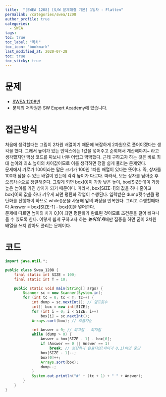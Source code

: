 ```yaml
---
title:  "[SWEA 1208] [S/W 문제해결 기본] 1일차 - Flatten"
permalink: /categories/swea/1208
author_profile: true
categories:
  - SWEA
tags:
toc: true
toc_label: "목차"
toc_icon: "bookmark"
last_modified_at: 2020-07-28
toc: true
toc_sticky: true
---
```

# 문제
* [SWEA 1208번](https://swexpertacademy.com/main/code/problem/problemDetail.do?contestProbId=AV139KOaABgCFAYh)
* 문제의 저작권은 SW Expert Academy에 있습니다.  

# 접근방식 
처음에 생각할때는 그림이 2차원 배열이기 때문에 복잡하게 2차원으로 풀어야겠다는 생각을 했다. 그래서 높이가 있는 인덱스에는 1값을 넣어주고 순회해서 계산해야지~ 라고 생각했지만 막상 코드를 짜보니 너무 어렵고 막막했다. 근데 구하고자 하는 것은 바로 최대 높이와 최소 높이의 차이값이므로 이를 생각하면 정말 쉽게 풀리는 문제였다.  
문제에서 가로가 100이라는 말은 크기가 100인 1차원 배열이 있다는 뜻이다. 즉, 상자를 100개 담을 수 있는 배열이 있는데 각각 높이가 다르다. 따라서, 모든 상자를 담아준 후 오름차순으로 정렬해준다. 그렇게 되면 box[0]이 가장 낮은 높이, box[SIZE-1]이 가장 높은 높이를 가진 상자가 되기 때문이다. 따라서, box[SIZE-1]의 값을 하나 줄이고 box[0]의 값을 하나 키우게 되면 평탄화 작업이 수행된다. 입력받은 dump횟수만큼 평탄화를 진행해야 하므로 while()문을 사용해 앞의 과정을 반복한다. 그리고 수행할때마다 Answer = box[SIZE-1] - box[0]을 넣어준다.  
문제에 따르면 높이의 차가 0,1이 되면 평탄화가 완료된 것이므로 조건문을 걸어 빠져나올 수 있도록 한다. 이렇게 쉽게 구하고자 하는 ***높이의 차***에만 집중을 하면 굳이 2차원 배열을 쓰지 않아도 풀리는 문제이다.  

# 코드
```java
import java.util.*;

public class Swea_1208 {
	final static int SIZE = 100;
	final static int T = 10;

	public static void main(String[] args) {
		Scanner sc = new Scanner(System.in);
		for (int tc = 0; tc < T; tc++) {
			int dump = sc.nextInt(); // 덤프횟수
			int[] box = new int[SIZE];
			for (int i = 0; i < SIZE; i++)
				box[i] = sc.nextInt();
			Arrays.sort(box); // 오름차순

			int Answer = 0; // 최고점 - 최저점
			while (dump > 0) {
				Answer = box[SIZE - 1] - box[0];
				if (Answer == 0 || Answer == 1)
					break; // 평탄화가 완료되면(차이가 0,1)이면 중단
				box[SIZE - 1]--;
				box[0]++;
				Arrays.sort(box);
				dump--;
			}
			System.out.println("#" + (tc + 1) + " " + Answer);
		}
	}
}
```